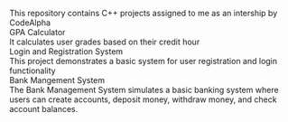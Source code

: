  <h>This repository contains C++ projects assigned to me as an intership by CodeAlpha<h>
 <br>
GPA Calculator
<br>
It calculates user grades based on their credit hour
<br>
Login and Registration System
<br>
This project demonstrates a basic system for user registration and login functionality
<br>
Bank Mangement System
<br>
The Bank Management System simulates a basic banking system where users can create accounts, deposit money, withdraw money, and check account balances.
